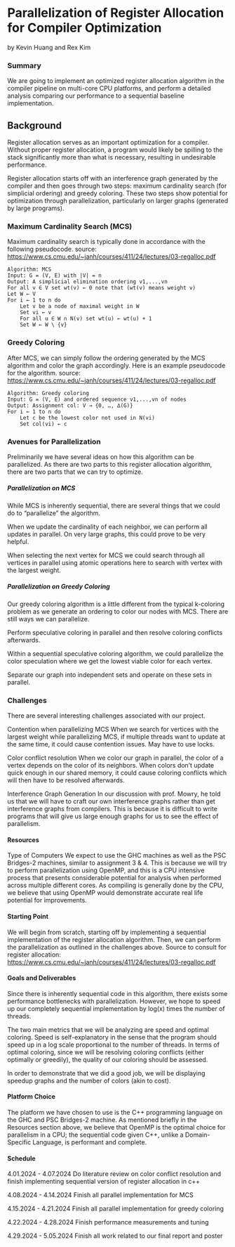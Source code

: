 # Parallelization of Register Allocation for Compiler Optimization
by Kevin Huang and Rex Kim

### Summary
We are going to implement an optimized register allocation algorithm in the compiler pipeline on multi-core CPU platforms, and perform a detailed analysis comparing our performance to a sequential baseline implementation.

## Background
Register allocation serves as an important optimization for a compiler. Without proper register allocation, a program would likely be spilling to the stack significantly more than what is necessary, resulting in undesirable performance.

Register allocation starts off with an interference graph generated by the compiler and then goes through two steps: maximum cardinality search (for simplicial ordering) and greedy coloring. These two steps show potential for optimization through parallelization, particularly on larger graphs (generated by large programs).

### Maximum Cardinality Search (MCS)
Maximum cardinality search is typically done in accordance with the following pseudocode.
source: https://www.cs.cmu.edu/~janh/courses/411/24/lectures/03-regalloc.pdf

	Algorithm: MCS
	Input: G = (V, E) with |V| = n
	Output: A simplicial elimination ordering v1,...,vn
	For all v ∈ V set wt(v) ← 0	note that (wt(v) means weight v)
	Let W ← V
	For i ← 1 to n do
		Let v be a node of maximal weight in W
		Set vi ← v
		For all u ∈ W ∩ N(v) set wt(u) ← wt(u) + 1
		Set W ← W \ {v}

### Greedy Coloring
After MCS, we can simply follow the ordering generated by the MCS algorithm and color the graph accordingly. Here is an example pseudocode for the algorithm.
source: https://www.cs.cmu.edu/~janh/courses/411/24/lectures/03-regalloc.pdf

	Algorithm: Greedy coloring
	Input: G = (V, E) and ordered sequence v1,...,vn of nodes
	Output: Assignment col: V → {0, …, ∆(G)}
	For i ← 1 to n do
		Let c be the lowest color not used in N(vi)
		Set col(vi) ← c

### Avenues for Parallelization
Preliminarily we have several ideas on how this algorithm can be parallelized. As there are two parts to this register allocation algorithm, there are two parts that we can try to optimize.

##### Parallelization on MCS
While MCS is inherently sequential, there are several things that we could do to “parallelize” the algorithm.

When we update the cardinality of each neighbor, we can perform all updates in parallel. On very large graphs, this could prove to be very helpful.

When selecting the next vertex for MCS we could search through all vertices in parallel using atomic operations here to search with vertex with the largest weight.

##### Parallelization on Greedy Coloring
Our greedy coloring algorithm is a little different from the typical k-coloring problem as we generate an ordering to color our nodes with MCS. There are still ways we can parallelize.

Perform speculative coloring in parallel and then resolve coloring conflicts afterwards.

Within a sequential speculative coloring algorithm, we could parallelize the color speculation where we get the lowest viable color for each vertex.

Separate our graph into independent sets and operate on these sets in parallel.

### Challenges
There are several interesting challenges associated with our project.

Contention when parallelizing MCS
When we search for vertices with the largest weight while parallelizing MCS, if multiple threads want to update at the same time, it could cause contention issues. May have to use locks.

Color conflict resolution
When we color our graph in parallel, the color of a vertex depends on the color of its neighbors. When colors don’t update quick enough in our shared memory, it could cause coloring conflicts which will then have to be resolved afterwards.

Interference Graph Generation
In our discussion with prof. Mowry, he told us that we will have to craft our own interference graphs rather than get interference graphs from compilers. This is because it is difficult to write programs that will give us large enough graphs for us to see the effect of parallelism.


#### Resources
Type of Computers
We expect to use the GHC machines as well as the PSC Bridges-2 machines, similar to assignment 3 & 4. This is because we will try to perform parallelization using OpenMP, and this is a CPU intensive process that presents considerable potential for analysis when performed across multiple different cores. As compiling is generally done by the CPU, we believe that using OpenMP would demonstrate accurate real life potential for improvements.

#### Starting Point
We will begin from scratch, starting off by implementing a sequential implementation of the register allocation algorithm. Then, we can perform the parallelization as outlined in the challenges above. Source to consult for register allocation: https://www.cs.cmu.edu/~janh/courses/411/24/lectures/03-regalloc.pdf 
	

#### Goals and Deliverables
Since there is inherently sequential code in this algorithm, there exists some performance bottlenecks with parallelization. However, we hope to speed up our completely sequential implementation by log(x) times the number of threads. 

The two main metrics that we will be analyzing are speed and optimal coloring. Speed is self-explanatory in the sense that the program should speed up in a log scale proportional to the number of threads. In terms of optimal coloring, since we will be resolving coloring conflicts (either optimally or greedily), the quality of our coloring should be assessed. 

In order to demonstrate that we did a good job, we will be displaying speedup graphs and the number of colors (akin to cost). 

#### Platform Choice
The platform we have chosen to use is the C++ programming language on the GHC and PSC Bridges-2 machine. As mentioned briefly in the Resources section above, we believe that OpenMP is the optimal choice for parallelism in a CPU; the sequential code given C++, unlike a Domain-Specific Language, is performant and complete.


#### Schedule
4.01.2024 - 4.07.2024
Do literature review on color conflict resolution and finish implementing sequential version of register allocation in c++

4.08.2024 - 4.14.2024
Finish all parallel implementation for MCS

4.15.2024 - 4.21.2024
Finish all parallel implementation for greedy coloring

4.22.2024 - 4.28.2024
Finish performance measurements and tuning

4.29.2024 - 5.05.2024
Finish all work related to our final report and poster
